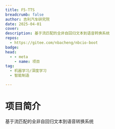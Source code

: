 ```yaml
---
title: F5-TTS
breadcrumb: false
author: 吉利汽车研究院
date: 2025-04-01
cover: 
description: 基于流匹配的全非自回归文本到语音转换系统
repos:
  - https://gitee.com/nbacheng/nbcio-boot
badge: 
head:
  - - meta
    - name: 项目
tag:
  - 机器学习/深度学习
  - 智能制造

---
```




# 项目简介
基于流匹配的全非自回归文本到语音转换系统
